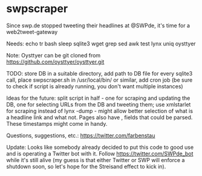 # swpscraper
Since swp.de stopped tweeting their headlines at @SWPde, it's time for a web2tweet-gateway

Needs: echo tr bash sleep sqlite3 wget grep sed awk test lynx uniq oysttyer

Note: Oysttyer can be git cloned from https://github.com/oysttyer/oysttyer.git

TODO: store DB in a suitable directory, add path to DB file for every sqlite3 call, place swpscraper.sh in /usr/local/bin/ or similar, add cron job (be sure to check if script is already running, you don't want multiple instances)

Ideas for the future: split script in half - one for scraping and updating the DB, one for selecting URLs from the DB and tweeting them; use xmlstarlet for scraping instead of lynx -dump - might allow better selection of what is a headline link and what not.  Pages also have <meta property="article:published_time" content="TIMESTAMP">, <meta property="article:modified_time" content="TIMESTAMP"> <meta property="article:expiration_time" content="TIMESTAMP"> fields that could be parsed.  These timestamps might come in handy.

Questions, suggestions, etc.: https://twitter.com/farbenstau

Update: Looks like somebody already decided to put this code to good use and is operating a Twitter bot with it.  Follow https://twitter.com/SWPde_bot while it's still alive (my guess is that either Twitter or SWP will enforce a shutdown soon, so let's hope for the Streisand effect to kick in).

